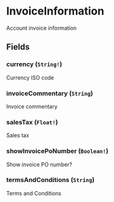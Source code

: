 # InvoiceInformation

Account invoice information

## Fields

### currency (`String!`)
Currency ISO code

### invoiceCommentary (`String`)
Invoice commentary

### salesTax (`Float!`)
Sales tax

### showInvoicePoNumber (`Boolean!`)
Show invoice PO number?

### termsAndConditions (`String`)
Terms and Conditions
